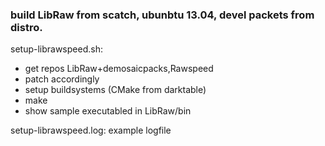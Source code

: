 ### build LibRaw from scatch, ubunbtu 13.04, devel packets from distro.

setup-librawspeed.sh:
* get repos LibRaw+demosaicpacks,Rawspeed 
* patch accordingly
* setup buildsystems (CMake from darktable)
* make 
* show sample executabled in LibRaw/bin

setup-librawspeed.log:
example logfile
